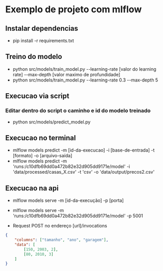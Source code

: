 # Exemplo de projeto com mlflow

## Instalar dependencias
- pip install -r requirements.txt

## Treino do modelo
- python src/models/train_model.py --learning-rate [valor do learning rate] --max-depth [valor maximo de profundidade]
- python src/models/train_model.py --learning-rate 0.3 --max-depth 5

## Execucao via script
### Editar dentro do script o caminho e id do modelo treinado
- python src/models/predict_model.py 

## Execucao no terminal
- mlflow models predict -m [id-da-execucao] -i [base-de-entrada] -t [formato] -o [arquivo-saída]
- mlflow models predict -m 'runs:/c10dfb69dd0a472b82e32d905dd9171e/model' -i 'data/processed/casas_X.csv' -t 'csv' -o 'data/output/precos2.csv'

## Execucao na api
- mlflow models serve -m [id-da-execução] -p [porta]
- mlflow models serve -m 'runs:/c10dfb69dd0a472b82e32d905dd9171e/model' -p 5001

- Request POST no endereço [url]/invocations
```json
{
    "columns": ["tamanho", "ano", "garagem"],
    "data": [
        [150, 2003, 2],
        [80, 2010, 3]
    ]
}
```
